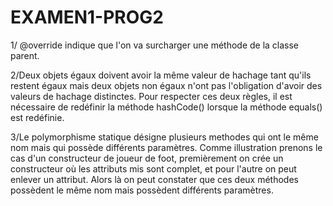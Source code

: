 # EXAMEN1-PROG2
1/ @override indique que l'on va surcharger une méthode de la classe parent.

2/Deux objets égaux doivent avoir la même valeur de hachage tant qu'ils restent égaux mais deux objets non égaux n'ont pas l'obligation d'avoir des valeurs de hachage distinctes. Pour respecter ces deux règles, il est nécessaire de redéfinir la méthode hashCode() lorsque la méthode equals() est redéfinie.

3/Le polymorphisme statique désigne plusieurs methodes qui ont le même nom mais qui possède différents paramètres. Comme illustration prenons le cas d'un constructeur de joueur de foot, premièrement on crée un constructeur où les attributs mis sont complet, et pour l'autre on peut enlever un attribut. Alors là on peut constater que ces deux méthodes possèdent le même nom mais possèdent différents paramètres.